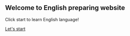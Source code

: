 <!DOCTYPE html>
<html lang="en">
<head>
<meta charset="UTF-8">
	<meta name="viewport" content="width=device-width, initial-scale=1.0">
<title>IELTS</title>
  <link rel="stylesheet" href="ielts.css">
  <link rel="preconnect" href="https://fonts.googleapis.com">
<link rel="preconnect" href="https://fonts.gstatic.com" crossorigin>
<link href="https://fonts.googleapis.com/css2?family=Lato:wght@900&display=swap" rel="stylesheet">
</head>
<body>
    <section class="main">
        <h1>Welcome to English preparing website</h1>
        <p>Click start to learn English language!</p>
        <a href="ielts.html">Let's start</a>
    </section>
